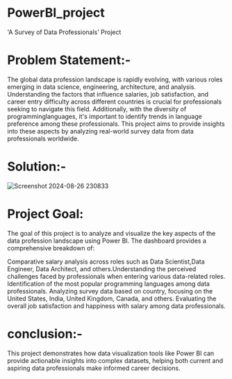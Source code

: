 # PowerBI_project
'A Survey of Data Professionals' Project

# Problem Statement:-

The global data profession landscape is rapidly evolving, with various roles emerging in data science, engineering, architecture, and analysis. Understanding the factors that 
 influence salaries, job satisfaction, and career entry difficulty across different countries is crucial for professionals seeking to navigate this field. Additionally, with 
 the diversity of programminglanguages, it's important to identify trends in language preference among these professionals. This project aims to provide insights into these 
 aspects by analyzing real-world survey data from data professionals worldwide.

# Solution:-

![Screenshot 2024-08-26 230833](https://github.com/user-attachments/assets/ba216a00-3161-4fcc-9312-696f9843c74a)


# Project Goal:

The goal of this project is to analyze and visualize the key aspects of the data profession 
landscape using Power BI. The dashboard provides a comprehensive breakdown of:

 Comparative salary analysis across roles such as Data Scientist,Data Engineer, Data Architect, and others.Understanding the perceived challenges faced by professionals 
 when entering various data-related roles. Identification of the most popular programming languages among data professionals. Analyzing survey data based on country, focusing
 on the United States, India, United Kingdom, Canada, and others. Evaluating the overall job satisfaction and happiness with salary among data professionals.

# conclusion:-
This project demonstrates how data visualization tools like Power BI can provide actionable insights into complex datasets, helping both current and aspiring data professionals make informed career decisions.

